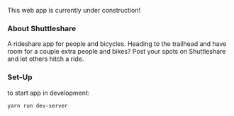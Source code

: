 This web app is currently under construction!

### About Shuttleshare

A rideshare app for people and bicycles. Heading to the trailhead and have room for a couple extra people and bikes? Post your spots on Shuttleshare and let others hitch a ride.

### Set-Up

to start app in development:

`yarn run dev-server`



